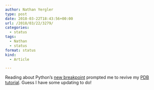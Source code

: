 ```yaml
---
author: Nathan Yergler
type: post
date: 2018-03-22T18:43:56+00:00
url: /2018/03/22/3279/
categories:
  - status
tags:
  - Nathan
  - status
format: status
kind:
  - Article

---
```

Reading about Python’s [new breakpoint][1] prompted me to revive my [PDB tutorial][2]. Guess I have some updating to do!

 [1]: https://hackernoon.com/python-3-7s-new-builtin-breakpoint-a-quick-tour-4f1aebc444c
 [2]: http://static.yergler.net/in-depth-pdb/